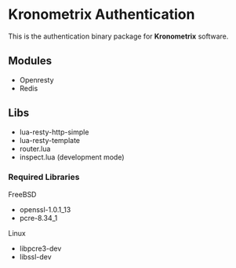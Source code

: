 # Kronometrix Authentication #

This is the authentication binary package for **Kronometrix** software.

## Modules ##
* Openresty
* Redis

## Libs ##
* lua-resty-http-simple
* lua-resty-template
* router.lua
* inspect.lua (development mode)

### Required Libraries ###

FreeBSD
* openssl-1.0.1_13
* pcre-8.34_1

Linux
* libpcre3-dev
* libssl-dev


 
